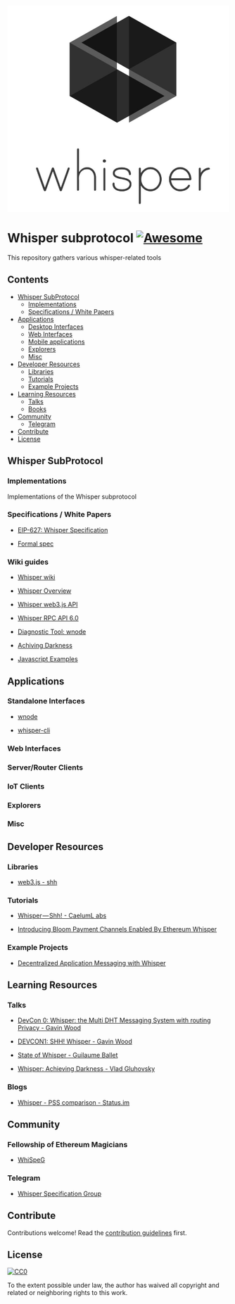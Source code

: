 ![whisperlogo](https://github.com/BurnsCapital/whisper/blob/master/lib/logo.jpg)
# Whisper subprotocol [![Awesome](https://cdn.rawgit.com/sindresorhus/awesome/d7305f38d29fed78fa85652e3a63e154dd8e8829/media/badge.svg)](https://github.com/sindresorhus/awesome)

This repository gathers various whisper-related tools

## Contents

- [Whisper SubProtocol](#whisper-subprotocol)
  - [Implementations](#implementations)
  - [Specifications / White Papers](#specifications--white-papers)
- [Applications](#applications)
  - [Desktop Interfaces](#desktop-interfaces)
  - [Web Interfaces](#web-interfaces)
  - [Mobile applications](#mobile-applications)
  - [Explorers](#explorers)
  - [Misc](#misc)
- [Developer Resources](#developer-resources)
  - [Libraries](#libraries)
  - [Tutorials](#tutorials)
  - [Example Projects](#example-projects)
- [Learning Resources](#learning-resources)
  - [Talks](#talks)
  - [Books](#books)
- [Community](#community)
  - [Telegram](#telegram)
- [Contribute](#contribute)
- [License](#license)


## Whisper SubProtocol

### Implementations

Implementations of the Whisper subprotocol

### Specifications / White Papers

- [EIP-627: Whisper Specification](https://github.com/ethereum/EIPs/blob/master/EIPS/eip-627.md)

- [Formal spec](https://github.com/ethereum/whisper/spec/WHISPER.md)

### Wiki guides

- [Whisper wiki](https://github.com/ethereum/go-ethereum/wiki/Whisper)

- [Whisper Overview](https://github.com/ethereum/go-ethereum/wiki/Whisper-Overview)

- [Whisper web3.js API](http://web3js.readthedocs.io/en/1.0/web3-shh.html)

- [Whisper RPC API 6.0](https://github.com/ethereum/go-ethereum/wiki/Whisper-v6-RPC-API)

- [Diagnostic Tool: wnode](https://github.com/ethereum/go-ethereum/wiki/Diagnostic-Tool-wnode)


- [Achiving Darkness](https://github.com/ethereum/go-ethereum/wiki/Achieving-Darkness)

- [Javascript Examples](https://github.com/ethereum/go-ethereum/wiki/Whisper-js-example)


## Applications

### Standalone Interfaces

- [wnode](https://github.com/ethereum/go-ethereum/wiki/Diagnostic-Tool-wnode)

- [whisper-cli](https://github.com/paritytech/parity-ethereum/tree/master/whisper)

### Web Interfaces

### Server/Router Clients

### IoT Clients

### Explorers

### Misc

## Developer Resources

### Libraries

- [web3.js - shh](https://web3js.readthedocs.io/en/1.0/web3-shh.html)

### Tutorials

- [Whisper — Shh! - CaelumL abs](https://medium.com/caelumlabs/whisper-shh-bc5416ec0046)

- [Introducing Bloom Payment Channels Enabled By Ethereum Whisper](https://blog.hellobloom.io/introducing-bloom-payment-channels-enabled-by-ethereum-whisper-1fec8ba10a03)

### Example Projects

- [Decentralized Application Messaging with Whisper](https://blog.enuma.io/update/2018/08/08/decentralized-application-messaging-with-whisper.html)

## Learning Resources

### Talks

- [DevCon 0: Whisper: the Multi DHT Messaging System with routing Privacy  - Gavin Wood](https://www.youtube.com/watch?v=BrWlAtfqF6s)

- [DEVCON1: SHH! Whisper - Gavin Wood](https://www.youtube.com/watch?v=lCA4BARxUUY)

- [State of Whisper - Guilaume Ballet](https://www.youtube.com/watch?v=NiKY41ED9-0)

- [Whisper: Achieving Darkness - Vlad Gluhovsky](https://www.youtube.com/watch?v=koZizelOUeI)

### Blogs

- [Whisper - PSS comparison - Status.im ](https://our.status.im/whisper-pss-comparison/)

## Community

### Fellowship of Ethereum Magicians

- [WhiSpeG](https://ethereum-magicians.org/search?q=whispeg)

### Telegram

- [Whisper Specification Group]()

## Contribute

Contributions welcome! Read the [contribution guidelines](contributing.md) first.

## License

[![CC0](http://mirrors.creativecommons.org/presskit/buttons/88x31/svg/cc-zero.svg)](http://creativecommons.org/publicdomain/zero/1.0)

To the extent possible under law, the author has waived all copyright and
related or neighboring rights to this work.


